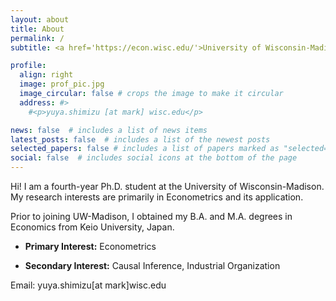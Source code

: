 ```yaml
---
layout: about
title: About
permalink: /
subtitle: <a href='https://econ.wisc.edu/'>University of Wisconsin-Madison, Department of Economics</a>.

profile:
  align: right
  image: prof_pic.jpg
  image_circular: false # crops the image to make it circular
  address: #>
    #<p>yuya.shimizu [at mark] wisc.edu</p>

news: false  # includes a list of news items
latest_posts: false  # includes a list of the newest posts
selected_papers: false # includes a list of papers marked as "selected={true}"
social: false  # includes social icons at the bottom of the page
---
```


Hi! I am a fourth-year Ph.D. student at the University of Wisconsin-Madison. My research interests are primarily in Econometrics and its application.

Prior to joining UW-Madison, I obtained my B.A. and M.A. degrees in Economics from Keio University, Japan.



* **Primary Interest:** Econometrics

* **Secondary Interest:** Causal Inference, Industrial Organization

Email: yuya.shimizu[at mark]wisc.edu
